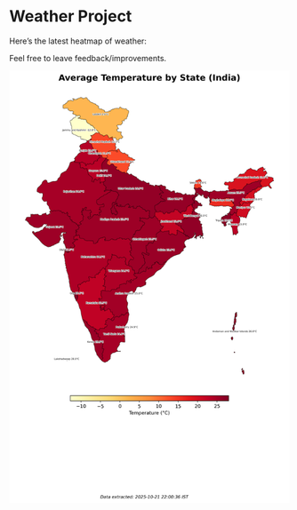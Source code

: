 # Weather Project

Here’s the latest heatmap of weather:

Feel free to leave feedback/improvements.

![India Heatmap](docs/assets/india_heatmap.png?v=F7B52E)
